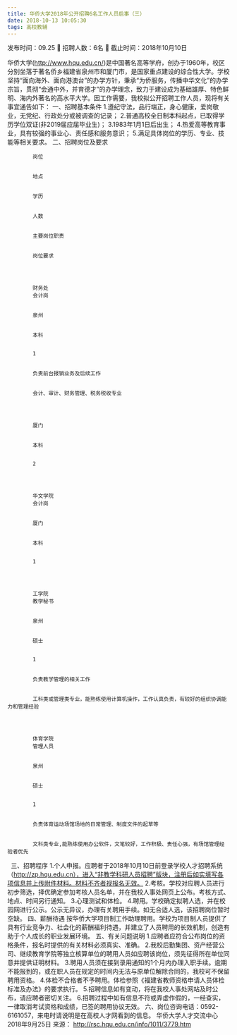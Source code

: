 ```yaml
---
title: 华侨大学2018年公开招聘6名工作人员启事（三）
date: 2018-10-13 10:05:30
tags: 高校教辅
---
```

发布时间：09.25   🌟   招聘人数：6名   🌈   截止时间：2018年10月10日
<!-- more -->
华侨大学(http://www.hqu.edu.cn/)是中国著名高等学府，创办于1960年，校区分别坐落于著名侨乡福建省泉州市和厦门市，是国家重点建设的综合性大学。学校坚持“面向海外、面向港澳台”的办学方针，秉承“为侨服务，传播中华文化”的办学宗旨，贯彻“会通中外，并育德才”的办学理念，致力于建设成为基础雄厚、特色鲜明、海内外著名的高水平大学。因工作需要，我校拟公开招聘工作人员，现将有关事宜通告如下：
一、招聘基本条件
1.遵纪守法，品行端正，身心健康，爱岗敬业，无党纪、行政处分或被调查的记录；
2.普通高校全日制本科起点，已取得学历学位双证(非2019届应届毕业生)；
3.1983年1月1日后出生；
4.热爱高等教育事业，具有较强的事业心、责任感和服务意识；
5.满足具体岗位的学历、专业、技能等相关要求。
二、招聘岗位及要求

    
        
            
            岗位
            
            
            地点
            
            
            学历
            
            
            人数
            
            
            主要岗位职责
            
            
            岗位要求
            
        
        
            
            财务处
            会计岗
            
            
            泉州
            
            
            本科
            
            
            1
            
            
            负责前台报销业务及后续工作
            
            
            会计、审计、财务管理、税务税收专业
            
        
        
            
            厦门
            
            
            本科
            
            
            2
            
        
        
            
            华文学院
            会计岗
            
            
            厦门
            
            
            本科
            
            
            1
            
        
        
            
            工学院
            教学秘书
            
            
            泉州
            
            
            硕士
            
            
            1
            
            
            负责教学管理的相关工作
            
            
            工科类或管理类专业，能熟练使用计算机操作，工作认真负责，有较好的组织协调能力和管理经验
            
        
        
            
            体育学院
            管理人员
            
            
            泉州
            
            
            硕士
            
            
            1
            
            
            负责体育运动场馆场地的日常管理、制度文件的起草等
            
            
            文科类专业,能熟练使用办公软件，文笔较好，工作积极、责任心强，有场馆管理经验者优先
            
        
    

 
三、招聘程序
1.个人申报。应聘者于2018年10月10日前登录学校人才招聘系统（http://zp.hqu.edu.cn），进入“非教学科研人员招聘”版块，注册后如实填写各项信息并上传附件材料。材料不齐者视报名无效。
2.考核。学校对应聘人员进行初步筛选，择优确定参加考核人员名单，并在我校人事处网页上公布。考核方式、地点、时间另行通知。
3.心理测试和体检。
4.聘用。学校确定拟聘人选，并在校园网进行公示。公示无异议，办理有关聘用手续。如无合适人选，该招聘岗位暂时空缺。
四、薪酬待遇
按华侨大学项目制工作助理聘用。学校为项目制人员提供了具有行业竞争力、社会化的薪酬福利待遇，并建立了人员聘用的长效机制，创造有助于个人成长的职业发展环境。
五、有关问题说明
1.应聘者应符合公布岗位的资格条件，报名时提供的有关材料必须真实、准确。
2.我校后勤集团、资产经营公司、继续教育学院等独立核算单位的聘用人员如应聘该岗位，须先征得所在单位同意并提供证明材料。
3.聘用人员须在接到录用通知的1个月内办理入职手续。逾期不能报到的，或在职人员在规定的时间内无法与原单位解除合同的，我校可不保留聘用资格。
4.体检不合格者不予聘用。体检参照《福建省教师资格申请人员体检标准及办法》的要求执行。
5.招聘信息如有变动，将在我校人事处网站及时公布，请应聘者密切关注。
6.招聘过程中如有信息不符或弄虚作假的，一经查实，一律取消考试资格和成绩，已签的聘用协议无效。
六、岗位咨询电话：0592-6161057，来电时请说明是在高校人才网看到的信息。
华侨大学人才交流中心
2018年9月25日
来源：
http://rsc.hqu.edu.cn/info/1011/3779.htm
 